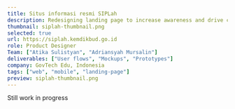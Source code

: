```yaml
---
title: Situs informasi resmi SIPLah
description: Redesigning landing page to increase awareness and drive conversions, establishing it as a trusted hub for reliable information.
thumbnail: siplah-thumbnail.png
selected: true
url: https://siplah.kemdikbud.go.id
role: Product Designer
Team: ["Atika Sulistyan", "Adriansyah Mursalin"]
deliverables: ["User flows", "Mockups", "Prototypes"]
company: GovTech Edu, Indonesia
tags: ["web", "mobile", "landing-page"]
preview: siplah-thumbnail.png
---
```


Still work in progress

